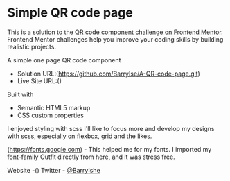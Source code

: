 # Simple QR code page

This is a solution to the [QR code component challenge on Frontend Mentor](https://www.frontendmentor.io/challenges/qr-code-component-iux_sIO_H). Frontend Mentor challenges help you improve your coding skills by building realistic projects. 

A simple one page QR code component

- Solution URL:(https://github.com/BarryIse/A-QR-code-page.git)
- Live Site URL:()

Built with
- Semantic HTML5 markup
- CSS custom properties

I enjoyed styling with scss
I'll like to focus more and develop my designs with scss, especially on flexbox, grid and the likes.

(https://fonts.google.com) - This helped me for my fonts. I imported my font-family Outfit directly from here, and it was stress free.

Website -()
Twitter - [@BarryIshe](https://www.twitter.com/BarryIshe)
